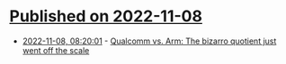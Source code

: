 # [Published on 2022-11-08](index.md)

* [2022-11-08, 08:20:01](https://news.ycombinator.com/item?id=33517059) - [Qualcomm vs. Arm: The bizarro quotient just went off the scale](https://www.theregister.com/2022/11/07/opinion_qualcomm_vs_arm/)
